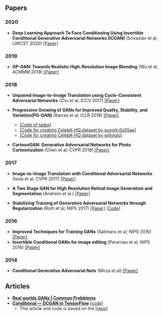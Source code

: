 

## Papers 

### 2020

* **Deep Learning Approach To Face Conditioning Using Invertible Conditional Generative Adversarial Networks (ICGAN)** (Srivastav et al; IJIRCST 2020) [[Paper]](https://www.ijircst.org/DOC/24-deep-learning-approach-to-face-conditioning-using-invertible-conditional-generative-adversarial-networks-(icgan).pdf)
### 2019
* **GP-GAN: Towards Realistic High-Resolution Image Blending** (Wu et al; ACMMM 2019) [[Paper]](https://arxiv.org/abs/1703.07195)

### 2018

* **Unpaired Image-to-Image Translation using Cycle-Consistent Adversarial Networks** (Zhu et al; ICCV 2017) [[Paper]](https://arxiv.org/abs/1703.10593)
* **Progressive Growing of GANs for Improved Quality, Stability, and Variation(PG-GAN)** (Karras et al; ICLR 2018) [[Paper]](https://arxiv.org/abs/1710.10196)
  * [[Code of tadax]](https://github.com/tadax/pggan)
  * [[Code for creating CelebA-HQ dataset by suvojit-0x55aa]](https://github.com/suvojit-0x55aa/celebA-HQ-dataset-download) 
  * [[Code for creating CelebA-HQ dataset by willylulu]](https://github.com/willylulu/celeba-hq-modified)

* **CartoonGAN: Generative Adversarial Networks for Photo Cartoonization** (Chen et al; CVPR 2018) [[Paper]](http://openaccess.thecvf.com/content_cvpr_2018/papers/Chen_CartoonGAN_Generative_Adversarial_CVPR_2018_paper.pdf)


### 2017

* **Image-to-Image Translation with Conditional Adversarial Networks** (Isola et al; CVPR 2017) [[Paper]](https://arxiv.org/abs/1611.07004)

* **A Two Stage GAN for High Resolution Retinal Image Generation and Segmentation** (Andreini et al.) [[Paper]](https://arxiv.org/abs/1907.12296)

* **Stabilizing Training of Generative Adversarial Networks through Regularization** (Roth et al; NIPS 2017) [[Paper]](https://arxiv.org/abs/1705.09367) [[Code]](https://github.com/rothk/Stabilizing_GANs)

### 2016

* **Improved Techniques for Training GANs** (Salimans et al; NIPS 2016) [[Paper]](https://arxiv.org/abs/1606.03498)
* **Invertible Conditional GANs for image editing** (Perarnau et al; NIPS 2016) [[Paper]](https://arxiv.org/abs/1611.06355)


### 2014

* **Conditional Generative Adversarial Nets** (Mirza et al) [[Paper]](https://arxiv.org/abs/1411.1784)


## Articles

* [**Real worlds GANs | Common Probblems**](https://developers.google.com/machine-learning/gan/problems)
* [**Conditional — DCGAN in TensorFlow**](https://medium.com/@sam.maddrellmander/conditional-dcgan-in-tensorflow-336f8b03b7b6) [[code]](https://gitlab.cern.ch/smaddrel/conditional-DCGAN)
  * This article and code is based on the [[repo]](https://github.com/Eyyub/tensorflow-cdcgan)
